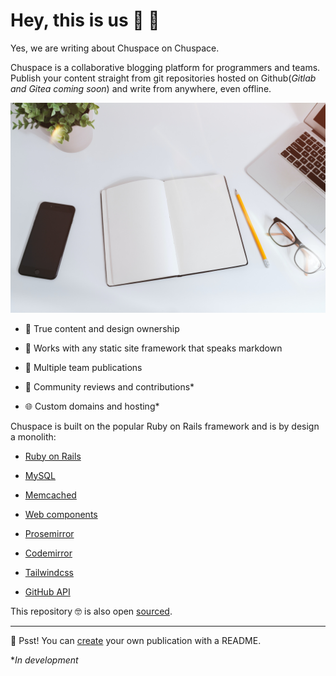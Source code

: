 # Hey, this is us 👋 🌱

Yes, we are writing about Chuspace on Chuspace.

Chuspace is a collaborative blogging platform for programmers and teams.
Publish your content straight from git repositories hosted on
Github(*Gitlab and Gitea coming soon*) and write from anywhere, even offline.

![collaborative writing](/assets/writing.jpeg)

* 💪 True content and design ownership

* 🔌 Works with any static site framework that speaks markdown

* 📙 Multiple team publications

* 🙌 Community reviews and contributions\*

* 🌐 Custom domains and hosting\*

Chuspace is built on the popular Ruby on Rails framework and is by design a monolith:

* [Ruby on Rails](https://rubyonrails.org/)

* [MySQL](https://www.mysql.com/)

* [Memcached](https://memcached.org/)

* [Web components](https://developer.mozilla.org/en-US/docs/Web/Web_Components)

* [Prosemirror](https://prosemirror.net/)

* [Codemirror](https://codemirror.net/)

* [Tailwindcss](https://tailwindcss.com/)

* [GitHub API](https://docs.github.com/en/rest)

This repository 🤓 is also open [sourced](https://github.com/chuspace/self).

---

🤫 Psst! You can [create](/connect) your own publication with a README.

\**In development*